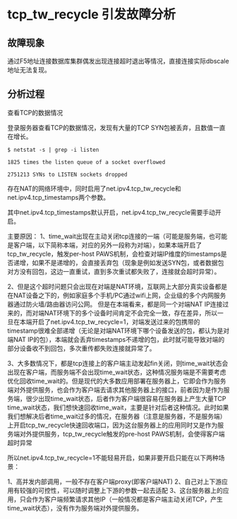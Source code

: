 # tcp_tw_recycle 引发故障分析

## 故障现象
通过F5地址连接数据库集群偶发出现连接超时退出等情况，直接连接实际dbscale 地址无法复现。

## 分析过程
查看TCP的数据情况

登录服务器查看TCP的数据情况，发现有大量的TCP SYN包被丢弃，且数值一直在增长。
```
$ netstat -s | grep -i listen

1825 times the listen queue of a socket overflowed

2751213 SYNs to LISTEN sockets dropped
```

存在NAT的网络环境中，同时启用了net.ipv4.tcp_tw_recycle和net.ipv4.tcp_timestamps两个参数。

其中net.ipv4.tcp_timestamps默认开启，net.ipv4.tcp_tw_recycle需要手动开启。


主要原因：
1、time_wait出现在主动关闭tcp连接的一端（可能是服务端，也可能是客户端，以下简称本端，对应的另外一段称为对端），如果本端开启了tcp_tw_recycle，触发per-host PAWS机制，会检查对端IP维度的timestamps是否递增，如果不是递增的，会直接丢弃包（现象是例如发送SYN包，或者数据包对方没有回包，这边一直重试，直到多次重试都失败了，连接就会超时异常）。

2、但是这个超时问题只会出现在对端是NAT环境，互联网上大部分真实设备都是在NAT设备之下的，例如家庭多个手机/PC通过wifi上网，企业级的多个内网服务器通过防火墙/路由器访问公网。 但是在本端看来，都是同一个对端NAT IP连接过来的，而对端NAT环境下的多个设备时间肯定不会完全一致，存在差异，所以一旦在本端开启了net.ipv4.tcp_tw_recycle=1，对端发送过来的包携带的timestamp很难全部递增（无论是对端NAT环境下哪个设备发送的包，都认为是对端NAT IP的包），本端就会丢弃timestamps不递增的包，此时就可能导致对端的部分设备收不到回包，多次重传都失败连接就异常了。

3、大多数情况下，都是tcp连接上的客户端主动发起fin关闭，则time_wait状态会出现在客户端，而服务端不会出现time_wait状态，这种情况服务端是不需要考虑优化回收time_wait的。但是现代的大多数应用部署在服务器上，它即会作为服务端对外提供服务，也会作为客户端去请求其他服务器上的接口，前者因为是作为服务端，很少出现time_wait状态，后者作为客户端很容易在服务器上产生大量TCP time_wait状态，我们想快速回收time_wait，主要是针对后者这种情况。此时如果我们想解决后者time_wait过多的情况，在服务器（注意是服务器，不是服务端）上开启tcp_tw_recycle快速回收端口，因为这台服务器上的应用同时又是作为服务端对外提供服务，tcp_tw_recycle触发的pre-host PAWS机制，会使得客户端超时异常

所以net.ipv4.tcp_tw_recycle=1不能轻易开启，如果非要开启只能在以下两种场景：

1、高并发内部调用，一般不存在客户端proxy(即客户端NAT)
2、自己对上下游应用有较强的可控性，可以随时调整上下游的参数一起去适配
3、这台服务器上的应用，只会作为客户端频繁请求其他IP（一般情况都是客户端主动关闭TCP，产生time_wait状态），没有作为服务端对外提供服务。